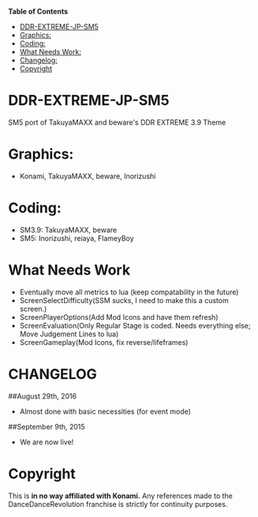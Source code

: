 **Table of Contents**
 * [DDR-EXTREME-JP-SM5](#ddr-extreme-jp-sm5)
 * [Graphics:](#graphics)
 * [Coding:](#coding)
 * [What Needs Work:](#what-needs-work)
 * [Changelog:](#changelog)
 * [Copyright](#copyright)


# DDR-EXTREME-JP-SM5
SM5 port of TakuyaMAXX and beware's DDR EXTREME 3.9 Theme

Graphics:
============
- Konami, TakuyaMAXX, beware, Inorizushi

Coding:
============
 - SM3.9: TakuyaMAXX, beware
 - SM5: Inorizushi, reiaya, FlameyBoy

What Needs Work
============
- Eventually move all metrics to lua (keep compatability in the future)
- ScreenSelectDifficulty(SSM sucks, I need to make this a custom screen.)
- ScreenPlayerOptions(Add Mod Icons and have them refresh)
- ScreenEvaluation(Only Regular Stage is coded. Needs everything else; Move Judgement Lines to lua)
- ScreenGameplay(Mod Icons, fix reverse/lifeframes)

CHANGELOG
============
##August 29th, 2016
- Almost done with basic necessities (for event mode)

##September 9th, 2015
- We are now live!

Copyright
============
This is **in no way affiliated with Konami.** Any references made to the DanceDanceRevolution franchise is strictly for continuity purposes. 
